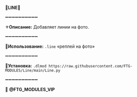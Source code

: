 **🌴LINE🌴**

➖➖➖➖➖➖➖➖➖➖

⚜️**Описание:** Добавляет линии на фото.

➖➖➖➖➖➖➖➖➖➖

📌**Использование:** `.line` «реплей на фото»

➖➖➖➖➖➖➖➖➖➖

🔗**Установка:**
`.dlmod https://raw.githubusercontent.com/FTG-MODULES/Line/main/Line.py`

➖➖➖➖➖➖➖➖➖➖

💈 **@FTG_MODULES_VIP**
